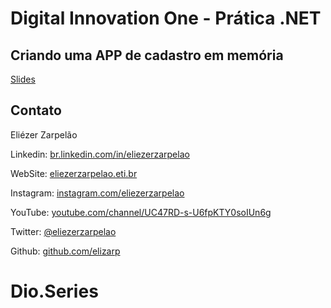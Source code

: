 # Digital Innovation One - Prática .NET

## Criando uma APP de cadastro em memória

[Slides](dio-dotnet-poo-lab-2.pdf)

## Contato

Eliézer Zarpelão

Linkedin:  [br.linkedin.com/in/eliezerzarpelao](http://br.linkedin.com/in/eliezerzarpelao)

WebSite:  [eliezerzarpelao.eti.br](https://eliezerzarpelao.eti.br)

Instagram:  [instagram.com/eliezerzarpelao](https://instagram.com/eliezerzarpelao)

YouTube:  [youtube.com/channel/UC47RD-s-U6fpKTY0soIUn6g](https://www.youtube.com/channel/UC47RD-s-U6fpKTY0soIUn6g/featured?view_as=subscriber)

Twitter:  [@eliezerzarpelao](https://twitter.com/eliezerzarpelao)

Github:  [github.com/elizarp](https://github.com/elizarp)
# Dio.Series
